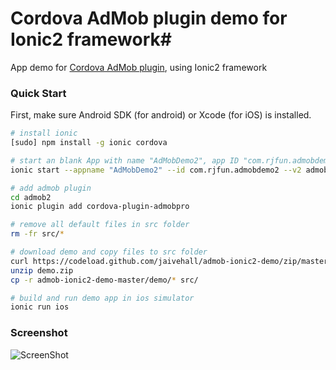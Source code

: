# Cordova AdMob plugin demo for Ionic2 framework#

App demo for [Cordova AdMob plugin](https://github.com/floatinghotpot/cordova-admob-pro/), using Ionic2 framework

### Quick Start ###

First, make sure Android SDK (for android) or Xcode (for iOS) is installed.

```bash
# install ionic
[sudo] npm install -g ionic cordova

# start an blank App with name "AdMobDemo2", app ID "com.rjfun.admobdemo2", in folder "admob"
ionic start --appname "AdMobDemo2" --id com.rjfun.admobdemo2 --v2 admob2 blank

# add admob plugin
cd admob2
ionic plugin add cordova-plugin-admobpro

# remove all default files in src folder
rm -fr src/*

# download demo and copy files to src folder
curl https://codeload.github.com/jaivehall/admob-ionic2-demo/zip/master -o demo.zip
unzip demo.zip
cp -r admob-ionic2-demo-master/demo/* src/

# build and run demo app in ios simulator
ionic run ios

```

### Screenshot ###

![ScreenShot](https://github.com/jaivehall/admob-ionic2-demo/raw/master/screen.png)


